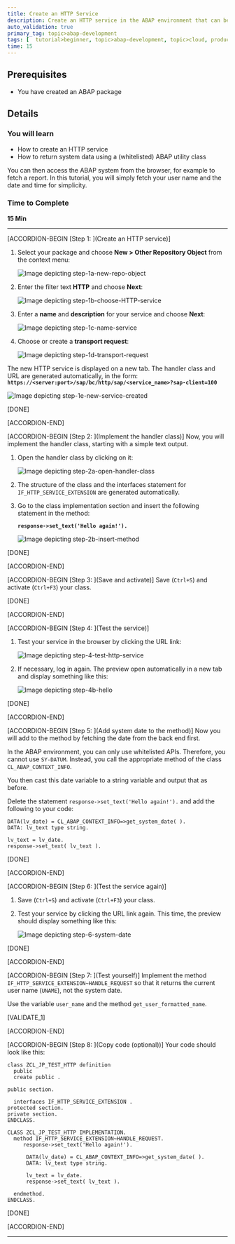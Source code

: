 ```yaml
---
title: Create an HTTP Service
description: Create an HTTP service in the ABAP environment that can be called from the browser.
auto_validation: true
primary_tag: topic>abap-development
tags: [  tutorial>beginner, topic>abap-development, topic>cloud, products>sap-cloud-platform ]
time: 15
---
```


## Prerequisites  
 -	You have created an ABAP package

## Details
### You will learn  
  - How to create an HTTP service
  -	How to return system data using a (whitelisted) ABAP utility class

You can then access the ABAP system from the browser, for example to fetch a report. In this tutorial, you will simply fetch your user name and the date and time for simplicity.


### Time to Complete
**15 Min**

---

[ACCORDION-BEGIN [Step 1: ](Create an HTTP service)]
1. Select your package and choose **New > Other Repository Object** from the context menu:

    ![Image depicting step-1a-new-repo-object](step-1a-new-repo-object.png)

2. Enter the filter text **HTTP** and choose **Next**:

    ![Image depicting step-1b-choose-HTTP-service](step-1b-choose-HTTP-service.png)

3. Enter a **name** and **description** for your service and choose **Next**:

    ![Image depicting step-1c-name-service](step-1c-name-service.png)

4. Choose or create a **transport request**:

    ![Image depicting step-1d-transport-request](step-1d-transport-request.png)

The new HTTP service is displayed on a new tab. The handler class and URL are generated automatically, in the form:
**`https://<server:port>/sap/bc/http/sap/<service_name>?sap-client=100`**

![Image depicting step-1e-new-service-created](step-1e-new-service-created.png)

[DONE]

[ACCORDION-END]

[ACCORDION-BEGIN [Step 2: ](Implement the handler class)]
Now, you will implement the handler class, starting with a simple text output.

1. Open the handler class by clicking on it:

    ![Image depicting step-2a-open-handler-class](step-2a-open-handler-class.png)

2. The structure of the class and the interfaces statement for `IF_HTTP_SERVICE_EXTENSION` are generated automatically.
3. Go to the class implementation section and insert the following statement in the method:

    **`response->set_text('Hello again!').`**

    ![Image depicting step-2b-insert-method](step-2b-insert-method.png)

[DONE]

[ACCORDION-END]

[ACCORDION-BEGIN [Step 3: ](Save and activate)]
Save (`Ctrl+S`) and activate (`Ctrl+F3`) your class.

[DONE]

[ACCORDION-END]

[ACCORDION-BEGIN [Step 4: ](Test the service)]
1. Test your service in the browser by clicking the URL link:

    ![Image depicting step-4-test-http-service](step-4-test-http-service.png)

2. If necessary, log in again. The preview open automatically in a new tab and display something like this:

    ![Image depicting step-4b-hello](step-4b-hello.png)

[DONE]

[ACCORDION-END]

[ACCORDION-BEGIN [Step 5: ](Add system date to the method)]
Now you will add to the method by fetching the date from the back end first.

In the ABAP environment, you can only use whitelisted APIs. Therefore, you cannot use `SY-DATUM`. Instead, you call the appropriate method of the class `CL_ABAP_CONTEXT_INFO`.

You then cast this date variable to a string variable and output that as before.

Delete the statement `response->set_text('Hello again!').` and add the following to your code:

```ABAP
DATA(lv_date) = CL_ABAP_CONTEXT_INFO=>get_system_date( ).
DATA: lv_text type string.

lv_text = lv_date.
response->set_text( lv_text ).
```

[DONE]

[ACCORDION-END]

[ACCORDION-BEGIN [Step 6: ](Test the service again)]
1. Save (`Ctrl+S`) and activate (`Ctrl+F3`) your class.
2. Test your service by clicking the URL link again. This time, the preview should display something like this:

    ![Image depicting step-6-system-date](step-6-system-date.png)

[DONE]

[ACCORDION-END]

[ACCORDION-BEGIN [Step 7: ](Test yourself)]
Implement the method `IF_HTTP_SERVICE_EXTENSION~HANDLE_REQUEST` so that it returns the current user name (`UNAME`), not the system date.

Use the variable `user_name` and the method `get_user_formatted_name`.

[VALIDATE_1]

[ACCORDION-END]

[ACCORDION-BEGIN [Step 8: ](Copy code (optional))]
Your code should look like this:

```ABAP
class ZCL_JP_TEST_HTTP definition
  public
  create public .

public section.

  interfaces IF_HTTP_SERVICE_EXTENSION .
protected section.
private section.
ENDCLASS.

CLASS ZCL_JP_TEST_HTTP IMPLEMENTATION.
  method IF_HTTP_SERVICE_EXTENSION~HANDLE_REQUEST.
     response->set_text('Hello again!').

      DATA(lv_date) = CL_ABAP_CONTEXT_INFO=>get_system_date( ).
      DATA: lv_text type string.

      lv_text = lv_date.
      response->set_text( lv_text ).

  endmethod.
ENDCLASS.
```

[DONE]

[ACCORDION-END]

---
